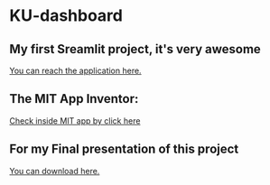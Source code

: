 # KU-dashboard
## My first Sreamlit project, it's very awesome
[You can reach the application here.](https://congltk1234-ku-dashboard-app-o3tznm.streamlitapp.com/)

## The MIT App Inventor: 
[Check inside MIT app by click here](https://gallery.appinventor.mit.edu/?galleryid=1e9d8f88-e563-40a8-b9a7-7dbfd718b276)

## For my Final presentation of this project
[You can download here.](https://drive.google.com/file/d/1nZle8QACay3_ayeIi2x4liLbd82A39N1/view?usp=sharing)
